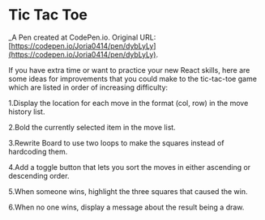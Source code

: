 # Tic Tac Toe
 _A Pen created at CodePen.io. Original URL: [https://codepen.io/Joria0414/pen/dybLyLy](https://codepen.io/Joria0414/pen/dybLyLy).

 If you have extra time or want to practice your new React skills, here are some ideas for improvements that you could make to the tic-tac-toe game which are listed in order of increasing difficulty:
 

1.Display the location for each move in the format (col, row) in the move history list.

2.Bold the currently selected item in the move list.

3.Rewrite Board to use two loops to make the squares instead of hardcoding them.

4.Add a toggle button that lets you sort the moves in either ascending or descending order.

5.When someone wins, highlight the three squares that caused the win.

6.When no one wins, display a message about the result being a draw.

